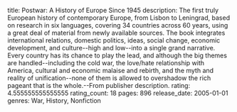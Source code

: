 title: Postwar: A History of Europe Since 1945
description: The first truly European history of contemporary Europe, from Lisbon to Leningrad, based on research in six languages, covering 34 countries across 60 years, using a great deal of material from newly available sources. The book integrates international relations, domestic politics, ideas, social change, economic development, and culture--high and low--into a single grand narrative. Every country has its chance to play the lead, and although the big themes are handled--including the cold war, the love/hate relationship with America, cultural and economic malaise and rebirth, and the myth and reality of unification--none of them is allowed to overshadow the rich pageant that is the whole.--From publisher description.
rating: 4.555555555555555
rating_count: 18
pages: 896
release_date: 2005-01-01
genres: War, History, Nonfiction
